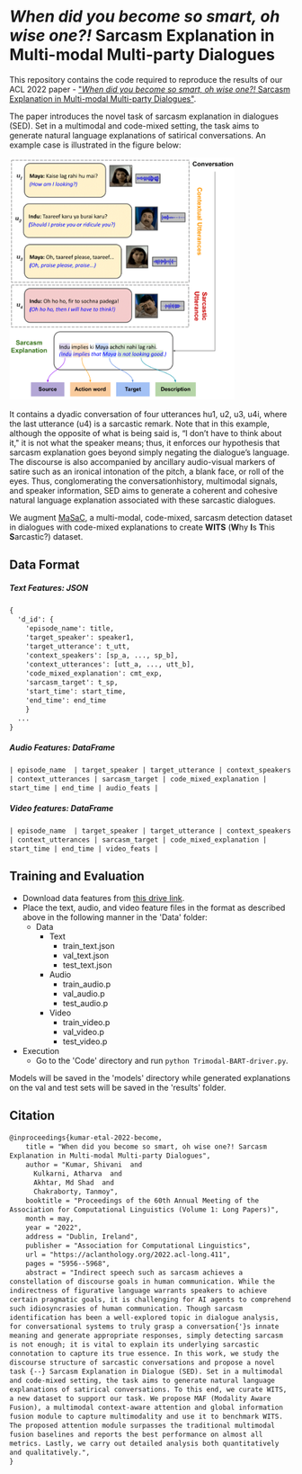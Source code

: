 # *When did you become so smart, oh wise one?!* Sarcasm Explanation in Multi-modal Multi-party Dialogues

This repository contains the code required to reproduce the results of our ACL 2022 paper - ["*When did you become so smart, oh wise one?!* Sarcasm Explanation in Multi-modal Multi-party Dialogues"](https://aclanthology.org/2022.acl-long.411/).

The paper introduces the novel task of sarcasm explanation in dialogues (SED). Set in a multimodal and code-mixed setting, the task aims to generate natural language explanations of satirical conversations.
An example case is illustrated in the figure below:

<img src="/imgs/se-eg4-1.png" alt="SED Example" width="400"/>
<!-- ![SED Example](/imgs/se-eg4-1.png) -->

It contains a dyadic conversation of four utterances hu1, u2, u3, u4i, where the last utterance (u4) is a sarcastic remark. Note that in this example,
although the opposite of what is being said is, “I don’t have to think about it," it is not what the speaker means; thus,
it enforces our hypothesis that sarcasm explanation goes beyond simply negating the dialogue’s language.
The discourse is also accompanied by ancillary audio-visual markers of satire such as an ironical intonation of the pitch, a blank face, or roll of the eyes.
Thus, conglomerating the conversationhistory, multimodal signals, and speaker information, SED aims to generate a coherent and cohesive natural language
explanation associated with these sarcastic dialogues.

We augment [MaSaC](https://github.com/LCS2-IIITD/MSH-COMICS), a multi-modal, code-mixed, sarcasm detection dataset in dialogues with code-mixed explanations to create **WITS** (**W**hy **I**s **T**his **S**arcastic?) dataset.

## Data Format
##### Text Features: JSON
```
{
  'd_id': {
    'episode_name': title,
    'target_speaker': speaker1,
    'target_utterance': t_utt,
    'context_speakers': [sp_a, ..., sp_b],
    'context_utterances': [utt_a, ..., utt_b],
    'code_mixed_explanation': cmt_exp,
    'sarcasm_target': t_sp,
    'start_time': start_time,
    'end_time': end_time
    }
  ...
}
```

##### Audio Features: DataFrame
```
| episode_name	| target_speaker | target_utterance | context_speakers | context_utterances | sarcasm_target | code_mixed_explanation | start_time | end_time | audio_feats |
```

##### Video features: DataFrame
```
| episode_name	| target_speaker | target_utterance | context_speakers | context_utterances | sarcasm_target | code_mixed_explanation | start_time | end_time | video_feats |
```

## Training and Evaluation
- Download data features from [this drive link](https://drive.google.com/drive/folders/1hUnoicZPwCWB0IZfZ3X28-vc58O-saXt?usp=sharing).
- Place the text, audio, and video feature files in the format as described above in the following manner in the 'Data' folder:
    - Data
        - Text
            - train_text.json
            - val_text.json
            - test_text.json
        - Audio
            - train_audio.p
            - val_audio.p
            - test_audio.p
        - Video
            - train_video.p
            - val_video.p
            - test_video.p
- Execution
    - Go to the 'Code' directory and run ```python Trimodal-BART-driver.py```.

Models will be saved in the 'models' directory while generated explanations on the val and test sets will be saved in the 'results' folder.


## Citation
```
@inproceedings{kumar-etal-2022-become,
    title = "When did you become so smart, oh wise one?! Sarcasm Explanation in Multi-modal Multi-party Dialogues",
    author = "Kumar, Shivani  and
      Kulkarni, Atharva  and
      Akhtar, Md Shad  and
      Chakraborty, Tanmoy",
    booktitle = "Proceedings of the 60th Annual Meeting of the Association for Computational Linguistics (Volume 1: Long Papers)",
    month = may,
    year = "2022",
    address = "Dublin, Ireland",
    publisher = "Association for Computational Linguistics",
    url = "https://aclanthology.org/2022.acl-long.411",
    pages = "5956--5968",
    abstract = "Indirect speech such as sarcasm achieves a constellation of discourse goals in human communication. While the indirectness of figurative language warrants speakers to achieve certain pragmatic goals, it is challenging for AI agents to comprehend such idiosyncrasies of human communication. Though sarcasm identification has been a well-explored topic in dialogue analysis, for conversational systems to truly grasp a conversation{'}s innate meaning and generate appropriate responses, simply detecting sarcasm is not enough; it is vital to explain its underlying sarcastic connotation to capture its true essence. In this work, we study the discourse structure of sarcastic conversations and propose a novel task {--} Sarcasm Explanation in Dialogue (SED). Set in a multimodal and code-mixed setting, the task aims to generate natural language explanations of satirical conversations. To this end, we curate WITS, a new dataset to support our task. We propose MAF (Modality Aware Fusion), a multimodal context-aware attention and global information fusion module to capture multimodality and use it to benchmark WITS. The proposed attention module surpasses the traditional multimodal fusion baselines and reports the best performance on almost all metrics. Lastly, we carry out detailed analysis both quantitatively and qualitatively.",
}
```
